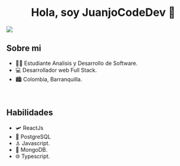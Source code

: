 <div align="center">
<h1 align="center">Hola, soy JuanjoCodeDev 👋</h1>
</div>

<div borderRadius="10px">
  <img src="https://i.imgur.com/4UNjmDS.jpeg">
</div>

## Sobre mi
- 👨‍🎓 Estudiante Analisis y Desarrollo de Software.
- 💻 Desarrollador web Full Stack.
- 🏙️ Colombia, Barranquilla.
<br>

## Habilidades
- 🛩️ ReactJs
- 🐘 PostgreSQL
- ⚓ Javascript.
- 🍃 MongoDB.
- 🌐 Typescript.

